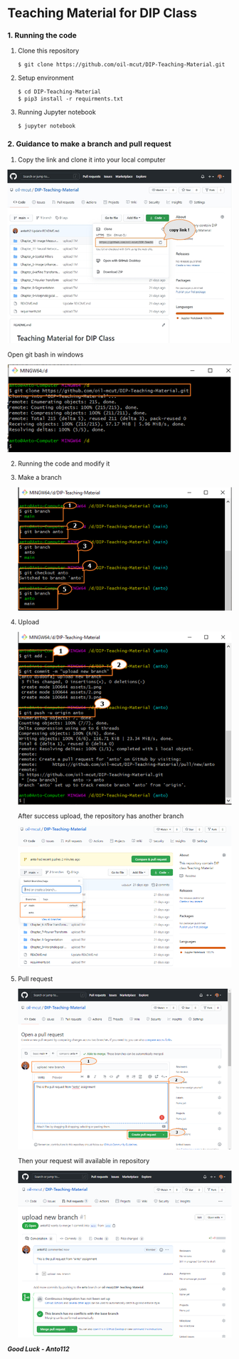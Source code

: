 # Teaching Material for DIP Class

### 1. Running the code

1. Clone this repository

   ```
   $ git clone https://github.com/oil-mcut/DIP-Teaching-Material.git
   ```

2. Setup environment

   ```
   $ cd DIP-Teaching-Material
   $ pip3 install -r requirments.txt
   ```

3. Running Jupyter notebook

   ```
   $ jupyter notebook
   ```


### 2. Guidance to make a branch and pull request

1. Copy the link and clone it into your local computer 

  ![](./assets/1.jpg)  

   

Open git bash in windows

   ![](./assets/2.png)

2. Running the code and modify it

3. Make a branch

   ![](./assets/3.png)

4. Upload

   ![](./assets/4.png)

   After success upload, the repository has another branch

   ![](./assets/5.png)

5. Pull request

   ![](./assets/6.png)

   Then your request will available in repository

   ![](./assets/7.png)







***Good Luck - Anto112***


